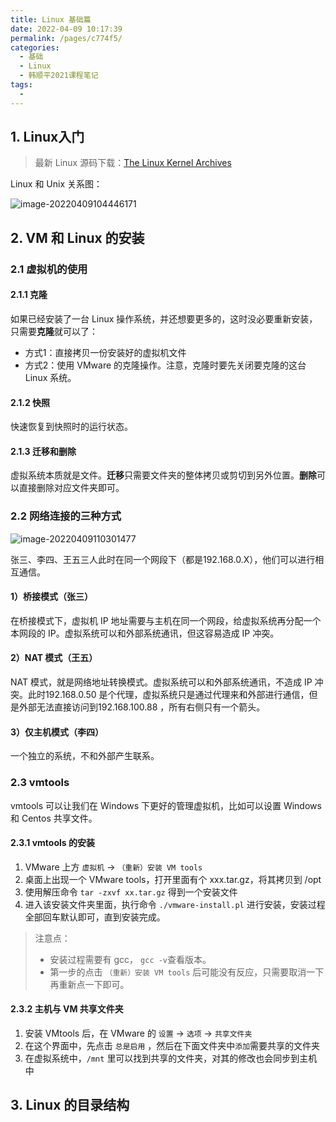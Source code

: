 ```yaml
---
title: Linux 基础篇
date: 2022-04-09 10:17:39
permalink: /pages/c774f5/
categories:
  - 基础
  - Linux
  - 韩顺平2021课程笔记
tags:
  - 
---
```


## 1. Linux入门

> 最新 Linux 源码下载：[The Linux Kernel Archives](https://www.kernel.org/)

Linux 和 Unix 关系图：

![image-20220409104446171](https://blog-1310567564.cos.ap-beijing.myqcloud.com/img/image-20220409104446171.png)

## 2. VM 和 Linux 的安装

 ### 2.1 虚拟机的使用

#### 2.1.1 克隆

如果已经安装了一台 Linux 操作系统，并还想要更多的，这时没必要重新安装，只需要**克隆**就可以了：

- 方式1：直接拷贝一份安装好的虚拟机文件
- 方式2：使用 VMware 的克隆操作。注意，克隆时要先关闭要克隆的这台 Linux 系统。

#### 2.1.2 快照

快速恢复到快照时的运行状态。

#### 2.1.3 迁移和删除

虚拟系统本质就是文件。**迁移**只需要文件夹的整体拷贝或剪切到另外位置。**删除**可以直接删除对应文件夹即可。

### 2.2 网络连接的三种方式

![image-20220409110301477](https://blog-1310567564.cos.ap-beijing.myqcloud.com/img/image-20220409110301477.png)

张三、李四、王五三人此时在同一个网段下（都是192.168.0.X），他们可以进行相互通信。

#### 1）桥接模式（张三）

在桥接模式下，虚拟机 IP 地址需要与主机在同一个网段，给虚拟系统再分配一个本网段的 IP。虚拟系统可以和外部系统通讯，但这容易造成 IP 冲突。

#### 2）NAT 模式（王五）

NAT 模式，就是网络地址转换模式。虚拟系统可以和外部系统通讯，不造成 IP 冲突。此时192.168.0.50 是个代理，虚拟系统只是通过代理来和外部进行通信，但是外部无法直接访问到192.168.100.88 ，所有右侧只有一个箭头。

#### 3）仅主机模式（李四）

一个独立的系统，不和外部产生联系。

### 2.3 vmtools

vmtools 可以让我们在 Windows 下更好的管理虚拟机，比如可以设置 Windows 和 Centos 共享文件。

#### 2.3.1 vmtools 的安装

1. VMware 上方 `虚拟机` -> `（重新）安装 VM tools`
2. 桌面上出现一个 VMware tools，打开里面有个 xxx.tar.gz，将其拷贝到 /opt
3. 使用解压命令 `tar -zxvf xx.tar.gz` 得到一个安装文件
4. 进入该安装文件夹里面，执行命令 `./vmware-install.pl` 进行安装，安装过程全部回车默认即可，直到安装完成。

> 注意点：
>
> - 安装过程需要有 gcc， `gcc -v`查看版本。
> - 第一步的点击 `（重新）安装 VM tools` 后可能没有反应，只需要取消一下再重新点一下即可。

#### 2.3.2 主机与 VM 共享文件夹

1. 安装 VMtools 后，在 VMware 的 `设置` -> `选项` -> `共享文件夹`
2. 在这个界面中，先点击 `总是启用` ，然后在下面文件夹中`添加`需要共享的文件夹
3. 在虚拟系统中，`/mnt` 里可以找到共享的文件夹，对其的修改也会同步到主机中

## 3. Linux 的目录结构

